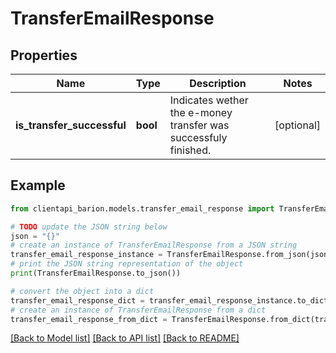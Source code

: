 # TransferEmailResponse


## Properties

Name | Type | Description | Notes
------------ | ------------- | ------------- | -------------
**is_transfer_successful** | **bool** | Indicates wether the e-money transfer was successfuly finished. | [optional] 

## Example

```python
from clientapi_barion.models.transfer_email_response import TransferEmailResponse

# TODO update the JSON string below
json = "{}"
# create an instance of TransferEmailResponse from a JSON string
transfer_email_response_instance = TransferEmailResponse.from_json(json)
# print the JSON string representation of the object
print(TransferEmailResponse.to_json())

# convert the object into a dict
transfer_email_response_dict = transfer_email_response_instance.to_dict()
# create an instance of TransferEmailResponse from a dict
transfer_email_response_from_dict = TransferEmailResponse.from_dict(transfer_email_response_dict)
```
[[Back to Model list]](../README.md#documentation-for-models) [[Back to API list]](../README.md#documentation-for-api-endpoints) [[Back to README]](../README.md)


